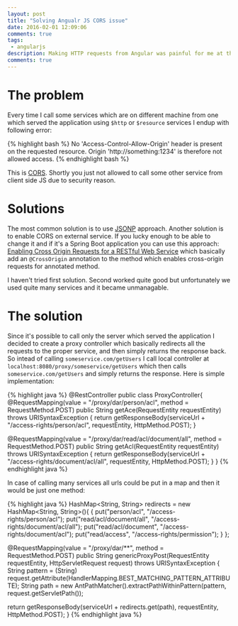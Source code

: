 ```yaml
---
layout: post
title: "Solving Angualr JS CORS issue"
date: 2016-02-01 12:09:06
comments: true
tags: 
 - angularjs
description: Making HTTP requests from Angular was painful for me at the beginning. Due to CORS issue I wasn't able to make calls to external services. Trying different solutions I came up with one which I think quite easy to implement.
comments: true
---
```


# The problem

Every time I call some services which are on different machine from one which served the application using `$http` or `$resource` services I endup with following error: 

{% highlight bash %}
No 'Access-Control-Allow-Origin' header is present on the requested resource. Origin 'http://something:1234' is therefore not allowed access.
{% endhighlight bash %}

This is [CORS](https://en.wikipedia.org/wiki/Cross-origin_resource_sharing). Shortly you just not allowed to call some other service from client side JS due to security reason.

# Solutions

The most common solution is to use [JSONP](https://en.wikipedia.org/wiki/JSONP) approach.
Another solution is to enable CORS on external service. If you lucky enough to be able to change it and if it's a Spring Boot application you can use this approach: [Enabling Cross Origin Requests for a RESTful Web Service](https://spring.io/guides/gs/rest-service-cors/) which basically add an `@CrossOrigin` annotation to the method which enables cross-origin requests for annotated method.

I haven't tried first solution. Second worked quite good but unfortunately we used quite many services and it became unmanagable.

# The solution

Since it's possible to call only the server which served the application I decided to create a proxy controller which basically redirects all the requests to the proper service, and then simply returns the response back.
So intead of calling `someservice.com/getUsers` I call local controller at `localhost:8080/proxy/someservice/getUsers` which then calls `someservice.com/getUsers` and simply returns the response. Here is simple implementation:

{% highlight java %}
@RestController
public class ProxyController{
  @RequestMapping(value = "/proxy/dar/person/acl", method = RequestMethod.POST)
  public String getAce(RequestEntity<String> requestEntity) throws URISyntaxException {
    return getResponseBody(serviceUrl + "/access-rights/person/acl", requestEntity, HttpMethod.POST);
  }

  @RequestMapping(value = "/proxy/dar/read/acl/document/all", method = RequestMethod.POST)
  public String getAcl(RequestEntity<String> requestEntity) throws URISyntaxException {
    return getResponseBody(serviceUrl + "/access-rights/document/acl/all", requestEntity, HttpMethod.POST);
  }
}
{% endhighlight java %}

In case of calling many services all urls could be put in a map and then it would be just one method:

{% highlight java %}
HashMap<String, String> redirects = new HashMap<String, String>(){
  {
    put("person/acl", "/access-rights/person/acl");
    put("read/acl/document/all", "/access-rights/document/acl/all");
    put("read/acl/document", "/access-rights/document/acl");
    put("read/access", "/access-rights/permission");
  }
};

@RequestMapping(value = "/proxy/dar/**", method = RequestMethod.POST)
public String genericProxyPost(RequestEntity<String> requestEntity, HttpServletRequest request) throws
  URISyntaxException
{
  String pattern = (String) request.getAttribute(HandlerMapping.BEST_MATCHING_PATTERN_ATTRIBUTE);
  String path = new AntPathMatcher().extractPathWithinPattern(pattern, request.getServletPath());

  return getResponseBody(serviceUrl + redirects.get(path), requestEntity, HttpMethod.POST);
}
{% endhighlight java %}
